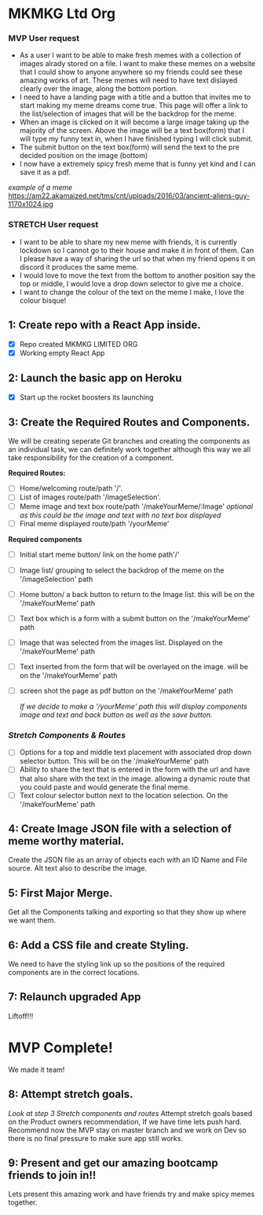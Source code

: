 
# MKMKG Ltd Org 

### MVP User request

* As a user I want to be able to make fresh memes with a collection of images alrady stored on a file. I want to make these memes on a website that I could show to anyone anywhere so my friends could see these amazing works of art. These memes will need to have text dislayed clearly over the image, along the bottom portion. 
* I need to have a landing page with a title and a button that invites me to start making my meme dreams come true. This page will offer a link to the list/selection of images that will be the backdrop for the meme.
* When an image is clicked on it will become a large image taking up the majority of the screen. Above the image will be a text box(form) that I will type my funny text in, when I have finished typing I will click submit.
* The submit button on the text box(form) will send the text to the pre decided position on the image (bottom)
* I now have a extremely spicy fresh meme that is funny yet kind and I can save it as a pdf.

*example of a meme*
https://am22.akamaized.net/tms/cnt/uploads/2016/03/ancient-aliens-guy-1170x1024.jpg

### STRETCH User request

* I want to be able to share my new meme with friends, it is currently lockdown so I cannot go to their house and make it in front of them. Can I please have a way of sharing the url so that when my friend opens it on discord it produces the same meme.
* I would love to move the text from the bottom to another position say the top or middle, I would love a drop down selector to give me a choice. 
* I want to change the colour of the text on the meme I make, I love the colour bisque!

## 1: Create repo with a React App inside.

- [x] Repo created MKMKG LIMITED ORG
- [x] Working empty React App

## 2: Launch the basic app on Heroku

- [x] Start up the rocket boosters its launching

 ## 3: Create the Required Routes and Components.
 We will be creating seperate Git branches and creating the components as an individual task, we can definitely work together although this way we all take responsibility for the creation of a component.

**Required Routes:**

- [ ] Home/welcoming route/path '/'.
- [ ] List of images route/path '/imageSelection'.
- [ ] Meme image and text box route/path '/makeYourMeme/:Image'
    *optional as this could be the image and text with no text box displayed*
- [ ] Final meme displayed route/path '/yourMeme'

**Required components**

- [ ] Initial start meme button/ link on the home path'/'

- [ ] Image list/ grouping to select the backdrop of the meme on the '/imageSelection' path

- [ ] Home button/ a back button to return to the Image list. this will be on the '/makeYourMeme' path
- [ ] Text box which is a form with a submit button on the '/makeYourMeme' path
- [ ] Image that was selected from the images list. Displayed on the '/makeYourMeme' path
- [ ] Text inserted from the form that will be overlayed on the image. will be on the '/makeYourMeme' path
- [ ] screen shot the page as pdf button on the '/makeYourMeme' path

    *If we decide to make a '/yourMeme' path this will display components image and text and back button as well as the save button.*

### *Stretch Components & Routes*

- [ ] Options for a top and middle text placement with associated drop down selector button. This will be on the '/makeYourMeme' path
- [ ] Ability to share the text that is entered in the form with the url and have that also share with the text in the image. allowing a dynamic route that you could paste and would generate the final meme.
- [ ] Text colour selector button next to the location selection. On the '/makeYourMeme' path

## 4: Create Image JSON file with a selection of meme worthy material.
Create the JSON file as an array of objects each with an ID Name and File source. Alt text also to describe the image.

## 5: First Major Merge.
Get all the Components talking and exporting so that they show up where we want them.

## 6: Add a CSS file and create Styling.
We need to have the styling link up so the positions of the required components are in the correct locations.

## 7: Relaunch upgraded App
Liftoff!!!

# MVP Complete!
We made it team!

## 8: Attempt stretch goals.
 *Look at step 3 Stretch components and routes*
Attempt stretch goals based on the Product owners recommendation, If we have time lets push hard. Recommend now the MVP stay on master branch and we work on Dev so there is no final pressure to make sure app still works.


## 9: Present and get our amazing bootcamp friends to join in!!
Lets present this amazing work and have friends try and make spicy memes together.